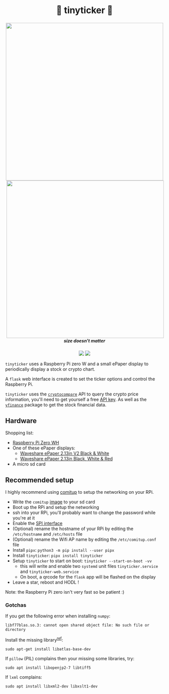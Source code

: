 <h1 align="center">🚀 tinyticker 🚀</h5>
<h3 align="center"><img src="https://i.imgur.com/RjoIULL.png" width=500><img src="https://i.imgur.com/pZmFzAK.png" height=500 align=right></h3>
<h5 align="center">size doesn't matter</h5>
<p align="center">
  <a href="https://pypi.org/project/tinyticker/"><img src="https://img.shields.io/pypi/v/tinyticker"></a>
  <a href="./LICENSE.md"><img src="https://img.shields.io/badge/license-MIT-blue.svg"></a>
</p>

`tinyticker` uses a Raspberry Pi zero W and a small ePaper display to periodically display a stock or crypto chart.

A `flask` web interface is created to set the ticker options and control the Raspberry Pi.

`tinyticker` uses the [`cryptocompare`](https://github.com/lagerfeuer/cryptocompare) API to query the crypto price information, you'll need to get yourself a free [API key](https://min-api.cryptocompare.com/pricing). As well as the [`yfinance`](https://github.com/ranaroussi/yfinance) package to get the stock financial data.

## Hardware

Shopping list:

- [Raspberry Pi Zero WH](https://www.adafruit.com/product/3708)
- One of these ePaper displays:
  - [Waveshare ePaper 2.13in V2 Black & White](https://www.waveshare.com/product/raspberry-pi/displays/e-paper/2.13inch-e-paper-hat.htm)
  - [Waveshare ePaper 2.13in Black, White & Red](https://www.waveshare.com/product/raspberry-pi/displays/e-paper/2.13inch-e-paper-hat-b.htm)
- A micro sd card

## Recommended setup

I highly recommend using [comitup](https://github.com/davesteele/comitup) to setup the networking on your RPi.

- Write the `comitup` [image](https://davesteele.github.io/comitup/latest/comitup-lite-img-latest.html) to your sd card
- Boot up the RPi and setup the networking
- ssh into your RPi, you'll probably want to change the password while you're at it
- Enable the [SPI interface](https://www.raspberrypi-spy.co.uk/2014/08/enabling-the-spi-interface-on-the-raspberry-pi/)
- (Optional) rename the hostname of your RPi by editing the `/etc/hostname` and `/etc/hosts` file
- (Optional) rename the Wifi AP name by editing the `/etc/comitup.conf` file
- Install `pipx`: `python3 -m pip install --user pipx`
- Install `tinyticker`: `pipx install tinyticker`
- Setup `tinyticker` to start on boot: `tinyticker --start-on-boot -vv`
  - this will write and enable two `systemd` unit files `tinyticker.service` and `tinyticker-web.service`
  - On boot, a qrcode for the `flask` app will be flashed on the display
- Leave a star, reboot and HODL !

Note: the Raspberry Pi zero isn't very fast so be patient :)

### Gotchas

If you get the following error when installing `numpy`:

```
libf77blas.so.3: cannot open shared object file: No such file or directory
```

Install the missing library<sup>[ref](https://numpy.org/devdocs/user/troubleshooting-importerror.html#raspberry-pi)</sup>:

```
sudo apt-get install libatlas-base-dev
```

If `pillow` (PIL) complains then your missing some libraries, try:

```
sudo apt install libopenjp2-7 libtiff5
```

If `lxml` complains:

```
sudo apt install libxml2-dev libxslt1-dev
```

